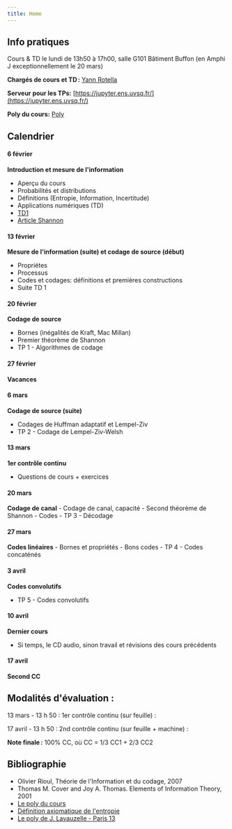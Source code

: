 ```yaml
---
title: Home
---
```


## Info pratiques

Cours & TD le lundi de 13h50 à 17h00, salle G101 Bâtiment Buffon (en Amphi J exceptionnellement le 20 mars)

**Chargés de cours et TD :** [Yann Rotella](https://rotella.fr/)

**Serveur pour les TPs:** [https://jupyter.ens.uvsq.fr/](https://jupyter.ens.uvsq.fr/)

**Poly du cours:** [Poly](tds/poly.pdf)

## Calendrier

#### 6 février 

**Introduction et mesure de l'information**
   - Aperçu du cours
   - Probabilités et distributions
   - Définitions (Entropie, Information, Incertitude)
   - Applications numériques (TD)
   - [TD1](tds/TD1.pdf)
   - [Article Shannon](tds/shannon.pdf)


#### 13 février 

**Mesure de l'information (suite) et codage de source (début)**
   - Propriétes
   - Processus
   - Codes et codages: définitions et premières constructions
   - Suite TD 1

   
#### 20 février 
   
**Codage de source**
  - Bornes (inégalités de Kraft, Mac Millan)
  - Premier théorème de Shannon
  - TP 1 - Algorithmes de codage

#### 27 février 

**Vacances**

#### 6 mars 

**Codage de source (suite)**
   - Codages de Huffman adaptatif et Lempel-Ziv 
   - TP 2 - Codage de Lempel-Ziv-Welsh
    

#### 13 mars 

**1er contrôle continu**
   - Questions de cours + exercices

#### 20 mars

**Codage de canal**
    - Codage de canal, capacité
    - Second théorème de Shannon
    - Codes
    - TP 3 - Décodage

#### 27 mars 

**Codes linéaires**
    - Bornes et propriétés
    - Bons codes
    - TP 4 - Codes concaténés
    

#### 3 avril

**Codes convolutifs**
   - TP 5 - Codes convolutifs


#### 10 avril 

**Dernier cours**
   - Si temps, le CD audio, sinon travail et révisions des cours précédents


#### 17 avril 

**Second CC**



## Modalités d'évaluation :

13 mars - 13 h 50 : 1er contrôle continu (sur feuille) : 

17 avril - 13 h 50 : 2nd contrôle continu (sur feuille + machine) :

**Note finale :** 100% CC, où CC = 1/3 CC1 + 2/3 CC2


  


## Bibliographie

   - Olivier Rioul, Théorie de l'Information et du codage, 2007
   - Thomas M. Cover and Joy A. Thomas. Elements of Information Theory, 2001
   - [Le poly du cours](tds/)
   - [Définition axiomatique de l'entropie](https://arrowtheory.com/pub/notes/025-faddeev-entropy.html)
   - [Le poly de J. Lavauzelle - Paris 13](https://www.math.univ-paris13.fr/~lavauzelle/teaching/2020-21/docs/TI-poly-cours.pdf)
   


